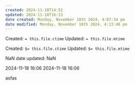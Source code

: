 ```yaml
---
created: 2024-11-18T14:52
updated: 2024-11-18T16:13
date created: Monday, November 18th 2024, 4:07:34 pm
date modified: Monday, November 18th 2024, 4:13:48 pm
---
```

Created:  `= this.file.ctime`
Updated: `= this.file.mtime`

Created:  `$= this.file.ctime`
Updated: `$= this.file.mtime`

NaN
date updated: NaN

2024-11-18 16:06
2024-11-18 16:06

asfas